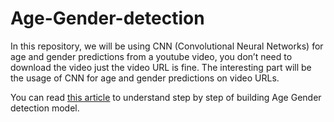 # Age-Gender-detection

In this repository, we will be using CNN (Convolutional Neural Networks) for age and gender predictions from a youtube video, you don’t need to download the video just the video URL is fine. The interesting part will be the usage of CNN for age and gender predictions on video URLs.

You can read [this article](https://www.theaidream.com/post/predict-age-and-gender-using-convolutional-neural-network-and-opencv) to understand step by step of building Age Gender detection model.
